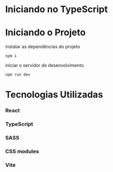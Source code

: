 # Iniciando no TypeScript

# Iniciando o Projeto

instalar as dependências do projeto
```
npm i
```
iniciar o servidor de desenvolvimento
```
npm run dev
```

# Tecnologias Utilizadas
<h3>React</h3>
<h3>TypeScript</h3>
<h3>SASS</h3>
<h3>CSS modules</h3>
<h3>Vite</h3>